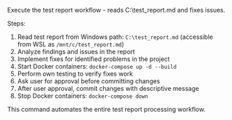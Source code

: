Execute the test report workflow - reads C:\test_report.md and fixes issues.

Steps:
1. Read test report from Windows path: `C:\test_report.md` (accessible from WSL as `/mnt/c/test_report.md`)
2. Analyze findings and issues in the report
3. Implement fixes for identified problems in the project
4. Start Docker containers: `docker-compose up -d --build`  
5. Perform own testing to verify fixes work
6. Ask user for approval before committing changes
7. After user approval, commit changes with descriptive message
8. Stop Docker containers: `docker-compose down`

This command automates the entire test report processing workflow.